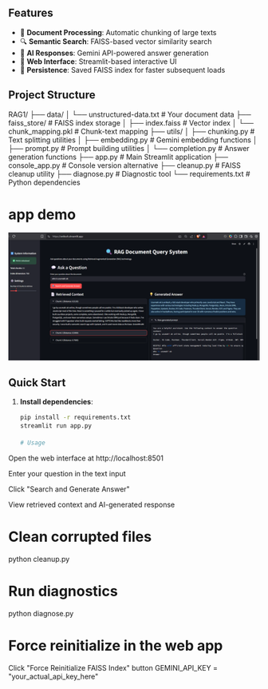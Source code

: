  

## Features

- 📄 **Document Processing**: Automatic chunking of large texts
- 🔍 **Semantic Search**: FAISS-based vector similarity search
- 🤖 **AI Responses**: Gemini API-powered answer generation
- 🎨 **Web Interface**: Streamlit-based interactive UI
- 💾 **Persistence**: Saved FAISS index for faster subsequent loads

## Project Structure
RAG1/
├── data/
│ └── unstructured-data.txt # Your document data
├── faiss_store/ # FAISS index storage
│ ├── index.faiss # Vector index
│ └── chunk_mapping.pkl # Chunk-text mapping
├── utils/
│ ├── chunking.py # Text splitting utilities
│ ├── embedding.py # Gemini embedding functions
│ ├── prompt.py # Prompt building utilities
│ └── completion.py # Answer generation functions
├── app.py # Main Streamlit application
├── console_app.py # Console version alternative
├── cleanup.py # FAISS cleanup utility
├── diagnose.py # Diagnostic tool
└── requirements.txt # Python dependencies



# app demo
![alt text](image.png)


## Quick Start

1. **Install dependencies**:
   ```bash
   pip install -r requirements.txt
   streamlit run app.py

   # Usage
Open the web interface at http://localhost:8501

Enter your question in the text input

Click "Search and Generate Answer"

View retrieved context and AI-generated response

# Clean corrupted files
python cleanup.py

# Run diagnostics
python diagnose.py

# Force reinitialize in the web app
Click "Force Reinitialize FAISS Index" button
GEMINI_API_KEY = "your_actual_api_key_here"


